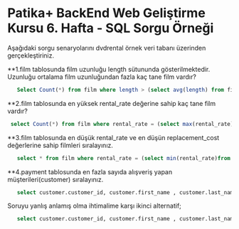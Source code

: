 # Patika+ BackEnd Web Geliştirme Kursu 6. Hafta - SQL Sorgu Örneği
Aşağıdaki sorgu senaryolarını dvdrental örnek veri tabanı üzerinden gerçekleştiriniz.

**1.film tablosunda film uzunluğu length sütununda gösterilmektedir. Uzunluğu ortalama film uzunluğundan fazla kaç tane film vardır?
```sql
   Select Count(*) from film where length > (select avg(length) from film );
```

**2.film tablosunda en yüksek rental_rate değerine sahip kaç tane film vardır?

```sql
 select Count(*) from film where rental_rate = (select max(rental_rate) from film)
  ```

**3.film tablosunda en düşük rental_rate ve en düşün replacement_cost değerlerine sahip filmleri sıralayınız.

```sql
   select * from film where rental_rate = (select min(rental_rate)from film) and replacement_cost =(select min(replacement_cost)from film);
   ```
   
**4.payment tablosunda en fazla sayıda alışveriş yapan müşterileri(customer) sıralayınız.

```sql
   select customer.customer_id, customer.first_name , customer.last_name , amount from customer inner join payment on payment.customer_id = customer.customer_id where payment.amount = (select max(amount) from payment) order by first_name;
   ```
   
Soruyu yanlış anlamış olma ihtimalime karşı ikinci alternatif;
```sql
   select customer.customer_id, customer.first_name , customer.last_name ,Count(*) from payment inner join customer on payment.customer_id = customer.customer_id group by customer.customer_id, customer.first_name , customer.last_name order by Count(*) desc
   ```



